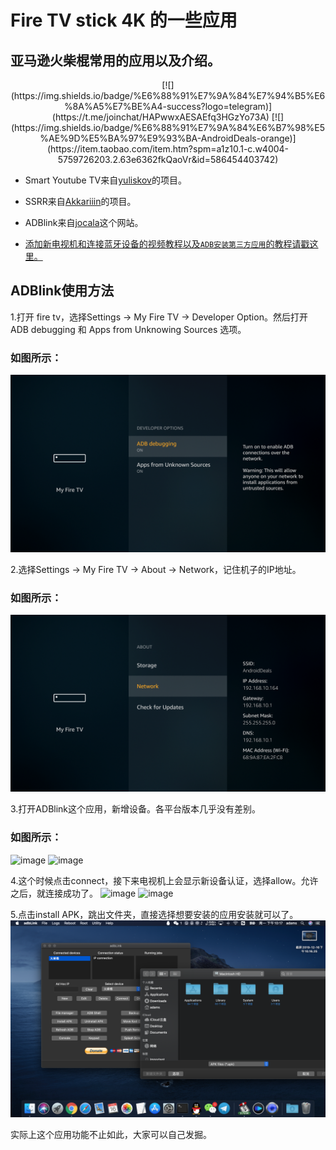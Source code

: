 # Fire TV stick 4K 的一些应用


## 亚马逊火柴棍常用的应用以及介绍。

<center> [![](https://img.shields.io/badge/%E6%88%91%E7%9A%84%E7%94%B5%E6%8A%A5%E7%BE%A4-success?logo=telegram)](https://t.me/joinchat/HAPwwxAESAEfq3HGzYo73A)        [![](https://img.shields.io/badge/%E6%88%91%E7%9A%84%E6%B7%98%E5%AE%9D%E5%BA%97%E9%93%BA-AndroidDeals-orange)](https://item.taobao.com/item.htm?spm=a1z10.1-c.w4004-5759726203.2.63e6362fkQaoVr&id=586454403742)  </center>


* Smart Youtube TV来自[yuliskov](https://github.com/yuliskov/SmartYouTubeTV)的项目。

* SSRR来自[Akkariiin](https://github.com/shadowsocksrr/shadowsocksr-android/releases)的项目。

* ADBlink来自[jocala](http://www.jocala.com/)这个网站。

* [添加新电视机和连接蓝牙设备的视频教程以及`ADB安装第三方应用`的教程请戳这里。](https://drive.google.com/open?id=1rTUeXJX8zQlmNUGqomyMLMwmMuaG9I8M)


## ADBlink使用方法

1.打开 fire tv，选择Settings -> My Fire TV -> Developer Option。然后打开 ADB debugging 和 Apps from Unknowing Sources 选项。

### 如图所示：
![image](Screenshots/1.png)

2.选择Settings -> My Fire TV -> About -> Network，记住机子的IP地址。
### 如图所示：
![image](Screenshots/2.png)

3.打开ADBlink这个应用，新增设备。各平台版本几乎没有差别。
### 如图所示：
![image](Screenshots/3.png)
![image](Screenshots/4.png)

4.这个时候点击connect，接下来电视机上会显示新设备认证，选择allow。允许之后，就连接成功了。
![image](Screenshots/5.png)
![image](Screenshots/6.jpg)

5.点击install APK，跳出文件夹，直接选择想要安装的应用安装就可以了。
![image](Screenshots/7.png)

实际上这个应用功能不止如此，大家可以自己发掘。

